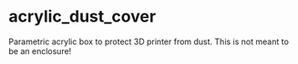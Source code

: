 # acrylic_dust_cover
Parametric acrylic box to protect 3D printer from dust. This is not meant to be an enclosure!
